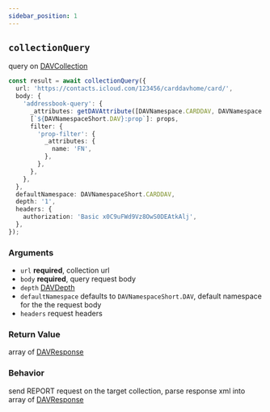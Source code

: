 ```yaml
---
sidebar_position: 1
---
```


## `collectionQuery`

query on [DAVCollection](../../types/DAVCollection.md)

```ts
const result = await collectionQuery({
  url: 'https://contacts.icloud.com/123456/carddavhome/card/',
  body: {
    'addressbook-query': {
      _attributes: getDAVAttribute([DAVNamespace.CARDDAV, DAVNamespace.DAV]),
      [`${DAVNamespaceShort.DAV}:prop`]: props,
      filter: {
        'prop-filter': {
          _attributes: {
            name: 'FN',
          },
        },
      },
    },
  },
  defaultNamespace: DAVNamespaceShort.CARDDAV,
  depth: '1',
  headers: {
    authorization: 'Basic x0C9uFWd9Vz8OwS0DEAtkAlj',
  },
});
```

### Arguments

- `url` **required**, collection url
- `body` **required**, query request body
- `depth` [DAVDepth](../../types/DAVDepth.md)
- `defaultNamespace` defaults to `DAVNamespaceShort.DAV`, default namespace for the the request body
- `headers` request headers

### Return Value

array of [DAVResponse](../../types/DAVResponse.md)

### Behavior

send REPORT request on the target collection, parse response xml into array of [DAVResponse](../../types/DAVResponse.md)
